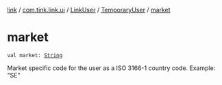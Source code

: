 [link](../../../index.md) / [com.tink.link.ui](../../index.md) / [LinkUser](../index.md) / [TemporaryUser](index.md) / [market](./market.md)

# market

`val market: `[`String`](https://kotlinlang.org/api/latest/jvm/stdlib/kotlin/-string/index.html)

Market specific code for the user as a ISO 3166-1 country code. Example: "SE"

